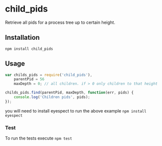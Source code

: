 # child_pids
Retrieve all pids for a process tree up to certain height.

## Installation
`npm install child_pids`

## Usage

```javascript
var childs_pids = require('child_pids'),
    parentPid = 56
    maxDepth = 0; // all children. if > 0 only children to that height of the process tree are returned

childs_pids.find(parentPid, maxDepth, function(err, pids) {
    console.log('Children pids', pids);
});

```
you will need to install eyespect to run the above example
`npm install eyespect`

### Test
To run the tests execute
`npm test`
